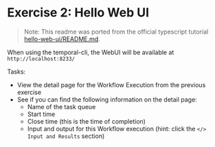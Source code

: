 # Exercise 2: Hello Web UI

> Note: This readme was ported from the official typescript tutorial [hello-web-ui/README.md](https://github.com/temporalio/edu-101-typescript-code/blob/main/exercises/hello-web-ui/README.md).

When using the temporal-cli, the WebUI will be available at `http://localhost:8233/`

Tasks:

- View the detail page for the Workflow Execution from the previous exercise
- See if you can find the following information on the detail page:
  - Name of the task queue
  - Start time
  - Close time (this is the time of completion)
  - Input and output for this Workflow execution (hint: click the `</> Input and Results` section)
